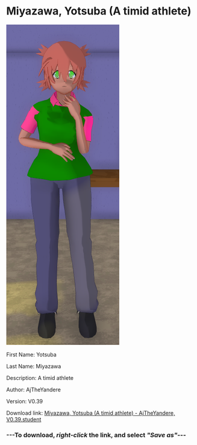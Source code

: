 # Miyazawa, Yotsuba (A timid athlete)

<img src = "https://raw.githubusercontent.com/Arbiter1223/Daigaku-Gurashi-Custom-Students/master/Students/Files/Miyazawa%2C%20Yotsuba%20(A%20timid%20athlete).png">

First Name: Yotsuba

Last Name: Miyazawa

Description: A timid athlete

Author: AjTheYandere

Version: V0.39

Download link: <a href="https://raw.githubusercontent.com/Arbiter1223/Daigaku-Gurashi-Custom-Students/master/Students/Files/Miyazawa%2C%20Yotsuba%20(A%20timid%20athlete)%20-%20AjTheYandere%2C%20V0.39.student">Miyazawa, Yotsuba (A timid athlete) - AjTheYandere, V0.39.student</a>

### ---**To download, _right-click_ the link, and select _"Save as"_**---
